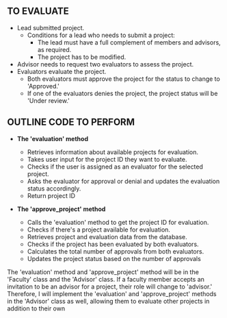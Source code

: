 ## **TO EVALUATE**
- Lead submitted project.
  - Conditions for a lead who needs to submit a project:
      - The lead must have a full complement of members and advisors, as required.
      - The project has to be modified.
- Advisor needs to request two evaluators to assess the project.
- Evaluators evaluate the project.
  - Both evaluators must approve the project for the status to change to 'Approved.'
  - If one of the evaluators denies the project, the project status will be 'Under review.'

## **OUTLINE CODE TO PERFORM**
- **The 'evaluation' method**
  - Retrieves information about available projects for evaluation.
  - Takes user input for the project ID they want to evaluate.
  - Checks if the user is assigned as an evaluator for the selected project.
  - Asks the evaluator for approval or denial and updates the evaluation status accordingly.
  - Return project ID

- **The 'approve_project' method**
  - Calls the 'evaluation' method to get the project ID for evaluation.
  - Checks if there's a project available for evaluation.
  - Retrieves project and evaluation data from the database.
  - Checks if the project has been evaluated by both evaluators.
  - Calculates the total number of approvals from both evaluators.
  - Updates the project status based on the number of approvals

The 'evaluation' method and 'approve_project' method will be in the 'Faculty' class and the 'Advisor' class. If a faculty
member accepts an invitation to be an advisor for a project, their role will change to 'advisor.' Therefore, I will implement
the 'evaluation' and 'approve_project' methods in the 'Advisor' class as well, allowing them to evaluate other projects in addition 
to their own